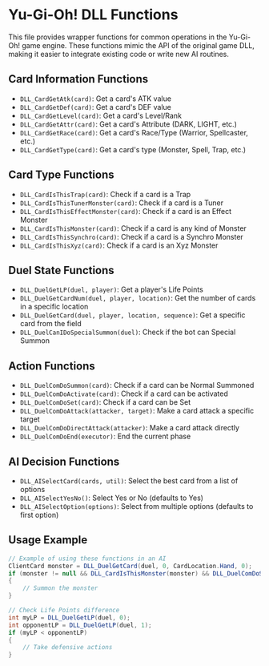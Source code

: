 # Yu-Gi-Oh! DLL Functions

This file provides wrapper functions for common operations in the Yu-Gi-Oh! game engine. These functions mimic the API of the original game DLL, making it easier to integrate existing code or write new AI routines.

## Card Information Functions

- `DLL_CardGetAtk(card)`: Get a card's ATK value
- `DLL_CardGetDef(card)`: Get a card's DEF value
- `DLL_CardGetLevel(card)`: Get a card's Level/Rank
- `DLL_CardGetAttr(card)`: Get a card's Attribute (DARK, LIGHT, etc.)
- `DLL_CardGetRace(card)`: Get a card's Race/Type (Warrior, Spellcaster, etc.)
- `DLL_CardGetType(card)`: Get a card's type (Monster, Spell, Trap, etc.)

## Card Type Functions

- `DLL_CardIsThisTrap(card)`: Check if a card is a Trap
- `DLL_CardIsThisTunerMonster(card)`: Check if a card is a Tuner
- `DLL_CardIsThisEffectMonster(card)`: Check if a card is an Effect Monster
- `DLL_CardIsThisMonster(card)`: Check if a card is any kind of Monster
- `DLL_CardIsThisSynchro(card)`: Check if a card is a Synchro Monster
- `DLL_CardIsThisXyz(card)`: Check if a card is an Xyz Monster

## Duel State Functions

- `DLL_DuelGetLP(duel, player)`: Get a player's Life Points
- `DLL_DuelGetCardNum(duel, player, location)`: Get the number of cards in a specific location
- `DLL_DuelGetCard(duel, player, location, sequence)`: Get a specific card from the field
- `DLL_DuelCanIDoSpecialSummon(duel)`: Check if the bot can Special Summon

## Action Functions

- `DLL_DuelComDoSummon(card)`: Check if a card can be Normal Summoned
- `DLL_DuelComDoActivate(card)`: Check if a card can be activated
- `DLL_DuelComDoSet(card)`: Check if a card can be Set
- `DLL_DuelComDoAttack(attacker, target)`: Make a card attack a specific target
- `DLL_DuelComDoDirectAttack(attacker)`: Make a card attack directly
- `DLL_DuelComDoEnd(executor)`: End the current phase

## AI Decision Functions

- `DLL_AISelectCard(cards, util)`: Select the best card from a list of options
- `DLL_AISelectYesNo()`: Select Yes or No (defaults to Yes)
- `DLL_AISelectOption(options)`: Select from multiple options (defaults to first option)

## Usage Example

```csharp
// Example of using these functions in an AI
ClientCard monster = DLL_DuelGetCard(duel, 0, CardLocation.Hand, 0);
if (monster != null && DLL_CardIsThisMonster(monster) && DLL_DuelComDoSummon(monster))
{
    // Summon the monster
}

// Check Life Points difference
int myLP = DLL_DuelGetLP(duel, 0);
int opponentLP = DLL_DuelGetLP(duel, 1);
if (myLP < opponentLP)
{
    // Take defensive actions
}
``` 